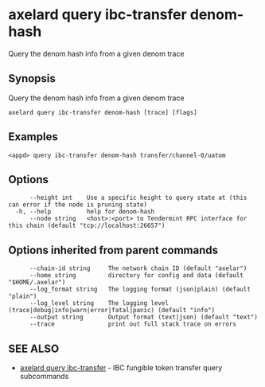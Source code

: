 # axelard query ibc-transfer denom-hash

Query the denom hash info from a given denom trace

## Synopsis

Query the denom hash info from a given denom trace

```
axelard query ibc-transfer denom-hash [trace] [flags]
```

## Examples

```
<appd> query ibc-transfer denom-hash transfer/channel-0/uatom
```

## Options

```
      --height int    Use a specific height to query state at (this can error if the node is pruning state)
  -h, --help          help for denom-hash
      --node string   <host>:<port> to Tendermint RPC interface for this chain (default "tcp://localhost:26657")
```

## Options inherited from parent commands

```
      --chain-id string     The network chain ID (default "axelar")
      --home string         directory for config and data (default "$HOME/.axelar")
      --log_format string   The logging format (json|plain) (default "plain")
      --log_level string    The logging level (trace|debug|info|warn|error|fatal|panic) (default "info")
      --output string       Output format (text|json) (default "text")
      --trace               print out full stack trace on errors
```

## SEE ALSO

- [axelard query ibc-transfer](/cli-docs/v0_27_0/axelard_query_ibc-transfer) - IBC fungible token transfer query subcommands
